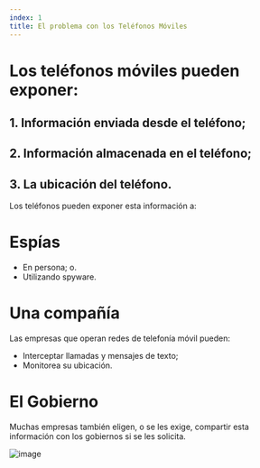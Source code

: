 ```yaml
---
index: 1
title: El problema con los Teléfonos Móviles
---
```

# Los teléfonos móviles pueden exponer:

## 1. Información enviada desde el teléfono;
## 2. Información almacenada en el teléfono;
## 3. La ubicación del teléfono.

Los teléfonos pueden exponer esta información a:

# Espías

* En persona; o.
* Utilizando spyware.

# Una compañía

Las empresas que operan redes de telefonía móvil pueden:

*   Interceptar llamadas y mensajes de texto;
*   Monitorea su ubicación.

# El Gobierno

Muchas empresas también eligen, o se les exige, compartir esta información con los gobiernos si se les solicita.

![image](mobile1.png)
